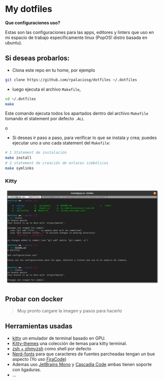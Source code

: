 # My dotfiles

**Que configuraciones uso?**

Estas son las configuraciones para las apps, editores y linters que uso en mi espacio de trabajo específicamente linux (PopOS! distro basada en ubuntu).

## Si deseas probarlos:

- Clona este repo en tu home, por ejemplo

```bash
git clone https://github.com/rpalaciosg/dotfiles ~/.dotfiles
```

- luego ejecuta el archivo `Makefile`,

```bash
cd ~/.dotfiles
make
```

Este comando ejecuta todos los apartados dentro del archivo `Makefile` tomando el statement por defecto `.ALL`

o

- Si deseas ir paso a paso, para verificar lo que se instala y crea; puedes ejecutar uno a uno cada statement del `Makefile`:

```bash
# 1 Statement de instalación
make install
# 2 statement de creación de enlaces simbólicos
make symlinks

```
### Kitty

![kitty](images/kitty.png)

## Probar con docker

> Muy pronto cargare la imagen y pasos para hacerlo

## Herramientas usadas

- [kitty](https://sw.kovidgoyal.net/kitty/) un emulador de terminal basado en GPU.
- [Kitty-themes](https://github.com/dexpota/kitty-themes) una colección de temas para kitty terminal.
- [zsh + ohmyzsh](https://github.com/ohmyzsh/ohmyzsh) como shell por defecto
- [Nerd-fonts](https://github.com/ryanoasis/nerd-fonts) para que caracteres de fuentes parcheadas tengan un bue aspecto (Yo uso [FiraCode](https://github.com/ryanoasis/nerd-fonts/tree/master/patched-fonts/FiraCode))
- Ademas uso [JetBrains Mono](https://www.jetbrains.com/lp/mono/) y [Cascadia Code](https://github.com/microsoft/cascadia-code) ambas tienen soporte con ligaduras.
- ...